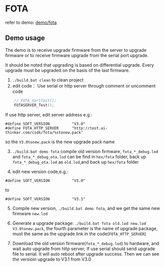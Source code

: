 FOTA
====

refer to demo: [demo/fota](https://github.com/Ai-Thinker-Open/GPRS_C_SDK/blob/master/demo/fota/src/demo_fota.c)

## Demo usage

The demo is to receive upgrade firmware from the server to upgrade firmware or to receive firmware upgrade from the serial port upgrade.

It should be noted that upgrading is based on differential upgrade. Every upgrade must be upgraded on the basis of the last firmware.

1. `./build.bat clean` to clean project
2. edit code：
Use serial or http server through comment or uncomment code
```c
    // FOTA_UartTest();
    FOTASERVER_Test();
```
If use http server, edit server address
e.g.:
```
#define SOFT_VERSION          "V3.0"
#define FOTA_HTTP_SERVER      "http://test.ai-thinker.com/csdk/fota/%stonew.pack"
```
so the `V3.0tonew.pack` is the new upgrade pack name

3. `./build.bat demo fota` compile old version firmware, `fota_*_debug.lod` and `fota_*_debug_ota.lod` can be find in `hex/fota` folder, back up `fota_*_debug_ota.lod` as `old.lod`,and back up `hex/fota` folder

4. edit new version code,e.g.:
```
#define SOFT_VERSION          "V3.0"
```
to 
```
#define SOFT_VERSION          "V3.1"
```

5. Compile new version, `./build.bat demo fota`, and we get the same new firmware `new.lod`

6. Generate a upgrade package: `./build.bat fota old.lod new.lod V3.0tonew.pack`, the fourth parameter is the name of upgrade package, must the same as the upgrade link in the code(`FOTA_HTTP_SERVER`)

7. Download the old version firmware(`fota_*_debug.lod`) to hardware, and wait auto upgrade from http server; If use serial should send upgrade file to serial. 
It will auto reboot after upgrade success. 
Then we can see the versioin upgrade to V3.1 from V3.0




